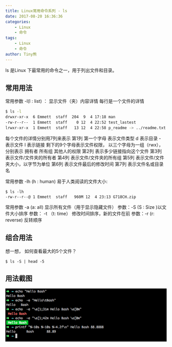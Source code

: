 ```yaml
---
title: Linux常用命令系列 - ls
date: 2017-08-20 16:36:36
categories: 
    - Linux
    - 命令
tags: 
    - Linux
    - 命令
author: Tiny熊
---
```


ls 是Linux 下最常用的命令之一，用于列出文件和目录。

<!-- more -->
## 常用用法
常用参数  -l(l : list) ： 显示文件（夹）内容详情 每行是一个文件的详情
```bash
$ ls -l
drwxr-xr-x  6 Emmett  staff  204  9  4 17:18 man
-rw-r--r--  1 Emmett  staff    0 12  4 22:52 test_lastest
lrwxr-xr-x  1 Emmett  staff   13 12  4 22:58 p_readme -> ../readme.txt
```

每个文件的详情分别用7列来表示
第1列  第一个字母 表示文件类型  d 表示目录  - 表示文件 l 表示链接
剩下的9个字母表示文件权限， 以三个字母为一组（rwx），分别表示 拥有者 所有组 其他人的权限
第2列 表示多少链接指向这个文件
第3列  表示文件/文件夹的所有者
第4列 表示文件/文件夹的所有组
第5列 表示文件/文件夹大小，以字节为单位
第6列 表示文件最后的修改时间
第7列 表示文件名或目录名

常用参数 -lh (h : human) 易于人类阅读的文件大小:
```
$ ls -lh
-rw-r--r--@ 1 Emmett  staff   960M 12  4 23:13 G718CH.zip
```

常用参数 -a (a: all) 显示所有文件（用于显示隐藏文件）
参数：-S (S : Size )以文件大小排序
参数： -t （t: time） 修改时间排序，新的文件在前
参数：-r (r: reverse) 反转顺序

## 组合用法
想一想， 如何查看最大的5个文件？
```
$ ls -S | head -5
```

## 用法截图
![](/images/linux_ls.png)

